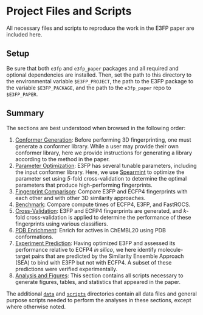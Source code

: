 # Project Files and Scripts

All necessary files and scripts to reproduce the work in the E3FP paper are
included here.

## Setup

Be sure that both `e3fp` and `e3fp_paper` packages and all required and
optional dependencies are installed. Then, set the path to this directory to
the environmental variable `$E3FP_PROJECT`, the path to the E3FP package to
the variable `$E3FP_PACKAGE`, and the path to the `e3fp_paper` repo to
`$E3FP_PAPER`.

## Summary

The sections are best understood when browsed in the following order:

1. [Conformer Generation](conformer_generation): Before performing 3D
   fingerprinting, one must generate a conformer library. While a user may
   provide their own conformer library, here we provide instructions for
   generating a library according to the method in the paper.
2. [Parameter Optimization](parameter_optimization): E3FP has several tunable
   parameters, including the input conformer library. Here, we use
   [Spearmint](https://github.com/JasperSnoek/spearmint) to optimize the
   parameter set using *5*-fold cross-validation to determine the optimal
   parameters that produce high-performing fingerprints.
3. [Fingerprint Comparison](fingerprint_comparison): Compare E3FP and ECFP4
   fingerprints with each other and with other 3D similarity approaches.
4. [Benchmark](benchmark): Compare compute times of ECFP4, E3FP, and FastROCS.
5. [Cross-Validation](crossvalidation): E3FP and ECFP4 fingerprints are
   generated, and *k*-fold cross-validation is applied to determine the
   performance of these fingerprints using various classifiers.
6. [PDB Enrichment](pdb_enrichment): Enrich for actives in ChEMBL20 using PDB
   conformations.
7. [Experiment Prediction](experiment_prediction): Having optimized E3FP and
   assessed its performance relative to ECFP4 *in silico*, we here identify
   molecule-target pairs that are predicted by the Similarity Ensemble
   Approach (SEA) to bind with E3FP but not with ECFP4. A subset of these
   predictions were verified experimentally.
8. [Analysis and Figures](analysis): This section contains all scripts
   necessary to generate figures, tables, and statistics that appeared in the
   paper.

The additional [`data`](data) and [`scripts`](scripts) directories contain all
data files and general purpose scripts needed to perform the analyses in these
sections, except where otherwise noted.
